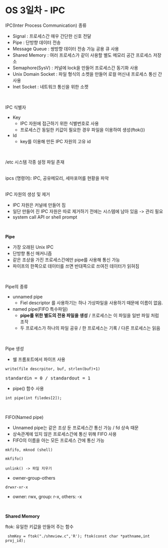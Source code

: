 # OS 3일차 - IPC

IPC(Inter Process Communication) 종류
- Signal : 프로세스간 매우 간단한 신호 전달
- Pipe : 단방향 데이터 전송
- Message Queue : 쌍방향 데이터 전송 가능 공용 큐 사용
- Shared Memory : 여러 프로세스가 같이 사용할 별도 메모리 공간 프로세스 저장소
- Semaphore(SysV) : 커널에 lock을 만들어 프로세스간 동기화 사용
- Unix Domain Socket : 파일 형식의 소켓을 만들어 로컬 머신내 프로세스 통신 간 사용
- Inet Socket : 네트워크 통신을 위한 소켓  
<br/>

IPC 식별자
- Key 
    * IPC 자원에 접근하기 위한 식별번호로 사용
    * 프로세스간 동일한 키값이 필요한 경우 파일을 이용하여 생성(ftok()) 
- Id
    * key를 이용해 만든 IPC 자원의 고유 id  
<br/>

/etc 시스템 각종 설정 파일 존재  
<br/>

ipcs (명령어): IPC, 공유메모리, 세마포어를 현황을 파악  
<br/>

IPC 자원의 생성 및 제거  
- IPC 자원은 커널에 만들어 짐
- 일단 만들어 진 IPC 자원은 따로 제거하기 전에는 시스템에 남아 있음 -> 관리 필요
- system call API or shell prompt  
<br/>

**Pipe**  
- 가장 오래된 Unix IPC
- 단방향 통신 매커니즘
- 같은 조상을 가진 프로세스간에만 pipe를 사용해 통신 가능
- 파이프의 한쪽으로 데이터를 쓰면 반대쪽으로 쓰여진 데이터가 읽혀짐  
<br/>

Pipe의 종류
- unnamed pipe
    * Fiel descriptor 를 사용하기는 하나 가상파일을 사용하기 때문에 이름이 없음.
- named pipe(FIFO 특수파일)
    * **pipe를 위한 별도의 전용 파일을 생성** / 프로세스는 이 파일을 일반 파일 처럼 조작
    * 두 프로세스가 하나의 파일 공유 / 한 프로세스는 기록 / 다른 프로세스는 읽음  
<br/>

Pipe 생성
- 쉘 프롬포트에서 파이프 사용

<pre><code>write(file descrpitor, buf, strlen(buf)+1)</code></pre>
<pre>standardin = 0 / standardout = 1</pre>

- pipe() 함수 사용
<pre><code>int pipe(int filedes[2]);</code></pre>  
<br/>

FIFO(Named pipe)
- Unnamed pipe는 같은 조상 둔 프로세스간 통신 가능 / fd 상속 때문
- 상속관계에 있지 않은 프로세스간에 통신 위해 FIFO 사용
- FIFO의 이름을 아는 모든 프로세스 간에 통신 가능
<pre><code>mkfifo, mknod (shell)</code></pre>
<pre><code>mkfifo()</code></pre>

<pre><code>unlink() -> 파일 지우기</code></pre>

- owner-group-others
<pre><code>drwxr-xr-x</code></pre>

  * owner: rwx, group: r-x, others: -x  
<br/>

**Shared Memory**  

ftok: 유일한 키값을 만들어 주는 함수  
<pre><code> shmKey = ftok("./shmview.c",'R'); ftok(const char *pathname,int proj_id);</code></pre>
